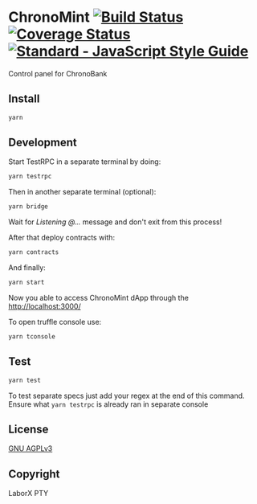 
# ChronoMint [![Build Status](https://travis-ci.org/ChronoBank/ChronoMint.svg?branch=master)](https://travis-ci.org/ChronoBank/ChronoMint) [![Coverage Status](https://coveralls.io/repos/github/ChronoBank/ChronoMint/badge.svg)](https://coveralls.io/github/ChronoBank/ChronoMint) [![Standard - JavaScript Style Guide](https://img.shields.io/badge/code_style-standard-brightgreen.svg)](https://standardjs.com)
Control panel for ChronoBank

## Install
```bash
yarn
```

## Development
Start TestRPC in a separate terminal by doing:
```bash
yarn testrpc
```

Then in another separate terminal (optional):
```bash
yarn bridge
```

Wait for _Listening @..._ message and don't exit from this process!

After that deploy contracts with:
```bash
yarn contracts
```

And finally:
```bash
yarn start
```

Now you able to access ChronoMint dApp through the [http://localhost:3000/](http://localhost:3000/)

To open truffle console use:
```bash
yarn tconsole
```

## Test
```bash
yarn test
```
To test separate specs just add your regex at the end of this command. Ensure what `yarn testrpc` is already ran in separate console 


## License
 [GNU AGPLv3](LICENSE)

## Copyright
LaborX PTY